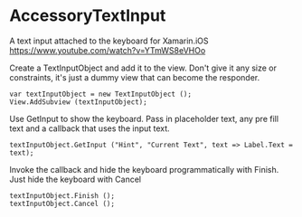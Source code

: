 # AccessoryTextInput
A text input attached to the keyboard for Xamarin.iOS
https://www.youtube.com/watch?v=YTmWS8eVHOo


Create a TextInputObject and add it to the view. Don't give it any size or constraints, it's just a dummy view that can become the responder.

    var textInputObject = new TextInputObject ();
    View.AddSubview (textInputObject);

Use GetInput to show the keyboard. Pass in placeholder text, any pre fill text and a callback that uses the input text.

    textInputObject.GetInput ("Hint", "Current Text", text => Label.Text = text);

Invoke the callback and hide the keyboard programmatically with Finish. Just hide the keyboard with Cancel

    textInputObject.Finish ();
    textInputObject.Cancel ();
